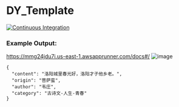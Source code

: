 # DY_Template

[![Continuous Integration](https://github.com/nogibjj/DY_Template/actions/workflows/main.yml/badge.svg)](https://github.com/nogibjj/DY_Template/actions/workflows/main.yml)






### Example Output:
https://mmg24jdu7i.us-east-1.awsapprunner.com/docs#/
![image](https://user-images.githubusercontent.com/81750079/204179845-7f3e13a5-8150-43ee-a3c2-52241a4d4813.png)

```
{
  "content": "洛阳城里春光好，洛阳才子他乡老。",
  "origin": "菩萨蛮",
  "author": "韦庄",
  "category": "古诗文-人生-青春"
}
```
